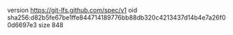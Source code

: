 version https://git-lfs.github.com/spec/v1
oid sha256:d82b5fe67be1ffe844714189776bb88db320c4213437d14b4e7a26f00d6697e3
size 848
